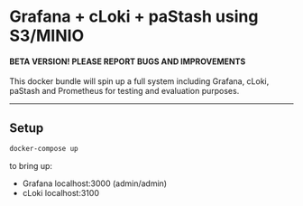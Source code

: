 # Grafana + cLoki + paStash using S3/MINIO

#### BETA VERSION! PLEASE REPORT BUGS AND IMPROVEMENTS

This docker bundle will spin up a full system including Grafana, cLoki, paStash and Prometheus for testing and evaluation purposes.

--------

## Setup

```bash
docker-compose up
```

to bring up:  

* Grafana      localhost:3000 (admin/admin)
* cLoki localhost:3100


